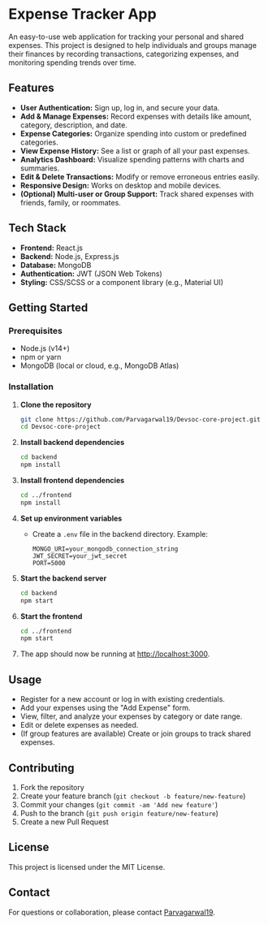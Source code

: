 
# Expense Tracker App

An easy-to-use web application for tracking your personal and shared expenses. This project is designed to help individuals and groups manage their finances by recording transactions, categorizing expenses, and monitoring spending trends over time.

## Features

- **User Authentication:** Sign up, log in, and secure your data.
- **Add & Manage Expenses:** Record expenses with details like amount, category, description, and date.
- **Expense Categories:** Organize spending into custom or predefined categories.
- **View Expense History:** See a list or graph of all your past expenses.
- **Analytics Dashboard:** Visualize spending patterns with charts and summaries.
- **Edit & Delete Transactions:** Modify or remove erroneous entries easily.
- **Responsive Design:** Works on desktop and mobile devices.
- **(Optional) Multi-user or Group Support:** Track shared expenses with friends, family, or roommates.

## Tech Stack

- **Frontend:** React.js
- **Backend:** Node.js, Express.js
- **Database:** MongoDB
- **Authentication:** JWT (JSON Web Tokens)
- **Styling:** CSS/SCSS or a component library (e.g., Material UI)

## Getting Started

### Prerequisites

- Node.js (v14+)
- npm or yarn
- MongoDB (local or cloud, e.g., MongoDB Atlas)

### Installation

1. **Clone the repository**
   ```bash
   git clone https://github.com/Parvagarwal19/Devsoc-core-project.git
   cd Devsoc-core-project
   ```

2. **Install backend dependencies**
   ```bash
   cd backend
   npm install
   ```

3. **Install frontend dependencies**
   ```bash
   cd ../frontend
   npm install
   ```

4. **Set up environment variables**

   - Create a `.env` file in the backend directory. Example:
     ```
     MONGO_URI=your_mongodb_connection_string
     JWT_SECRET=your_jwt_secret
     PORT=5000
     ```

5. **Start the backend server**
   ```bash
   cd backend
   npm start
   ```

6. **Start the frontend**
   ```bash
   cd ../frontend
   npm start
   ```

7. The app should now be running at [http://localhost:3000](http://localhost:3000).

## Usage

- Register for a new account or log in with existing credentials.
- Add your expenses using the "Add Expense" form.
- View, filter, and analyze your expenses by category or date range.
- Edit or delete expenses as needed.
- (If group features are available) Create or join groups to track shared expenses.

## Contributing

1. Fork the repository
2. Create your feature branch (`git checkout -b feature/new-feature`)
3. Commit your changes (`git commit -am 'Add new feature'`)
4. Push to the branch (`git push origin feature/new-feature`)
5. Create a new Pull Request

## License

This project is licensed under the MIT License.

## Contact

For questions or collaboration, please contact [Parvagarwal19](https://github.com/Parvagarwal19).








